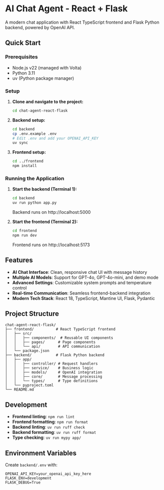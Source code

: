 # AI Chat Agent - React + Flask

A modern chat application with React TypeScript frontend and Flask Python backend, powered by OpenAI API.

## Quick Start

### Prerequisites

- Node.js v22 (managed with Volta)
- Python 3.11
- uv (Python package manager)

### Setup

1. **Clone and navigate to the project:**
   ```bash
   cd chat-agent-react-flask
   ```

2. **Backend setup:**
   ```bash
   cd backend
   cp .env.example .env
   # Edit .env and add your OPENAI_API_KEY
   uv sync
   ```

3. **Frontend setup:**
   ```bash
   cd ../frontend
   npm install
   ```

### Running the Application

1. **Start the backend (Terminal 1):**
   ```bash
   cd backend
   uv run python app.py
   ```
   Backend runs on http://localhost:5000

2. **Start the frontend (Terminal 2):**
   ```bash
   cd frontend
   npm run dev
   ```
   Frontend runs on http://localhost:5173

## Features

- **AI Chat Interface**: Clean, responsive chat UI with message history
- **Multiple AI Models**: Support for GPT-4o, GPT-4o-mini, and demo mode
- **Advanced Settings**: Customizable system prompts and temperature control
- **Real-time Communication**: Seamless frontend-backend integration
- **Modern Tech Stack**: React 18, TypeScript, Mantine UI, Flask, Pydantic

## Project Structure

```
chat-agent-react-flask/
├── frontend/          # React TypeScript frontend
│   ├── src/
│   │   ├── components/  # Reusable UI components
│   │   ├── pages/      # Page components
│   │   └── api/        # API communication
│   └── package.json
├── backend/           # Flask Python backend
│   ├── app/
│   │   ├── controller/ # Request handlers
│   │   ├── service/    # Business logic
│   │   ├── models/     # OpenAI integration
│   │   ├── core/       # Message processing
│   │   └── types/      # Type definitions
│   └── pyproject.toml
└── README.md
```

## Development

- **Frontend linting**: `npm run lint`
- **Frontend formatting**: `npm run format`
- **Backend linting**: `uv run ruff check`
- **Backend formatting**: `uv run ruff format`
- **Type checking**: `uv run mypy app/`

## Environment Variables

Create `backend/.env` with:
```
OPENAI_API_KEY=your_openai_api_key_here
FLASK_ENV=development
FLASK_DEBUG=True
```